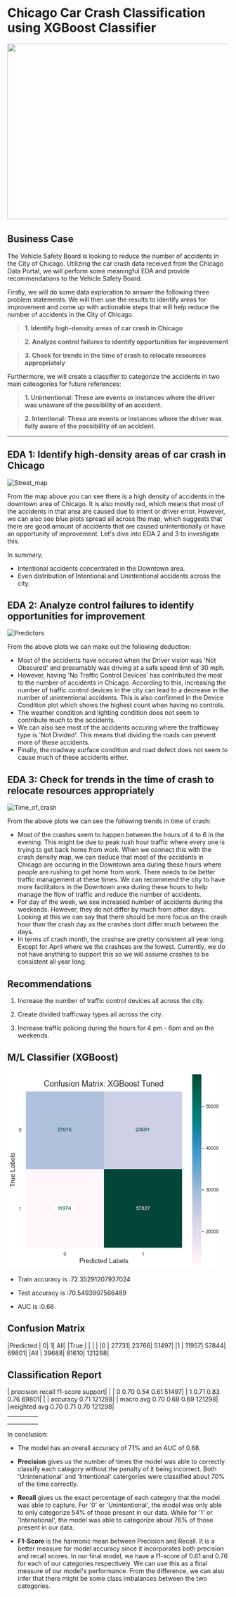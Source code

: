 # Chicago Car Crash Classification using XGBoost Classifier 

<p align="center">
  <img width="800" height="400" src="https://github.com/dicchyant84/Chicago-car-crash-classification-using-XGBoost-classifier/blob/main/Graphs/Chicago.jpg">
</p> 

## Business Case

The Vehicle Safety Board is looking to reduce the number of accidents in the City of Chicago. Utilizing the car crash data received from the Chicago Data Portal, we will perform some meaningful EDA and provide recommendations to the Vehicle Safety Board.

Firstly, we will do some data exploration to answer the following three problem statements. We will then use the results to identify areas for improvement and come up with actionable steps that will help reduce the number of accidents in the City of Chicago.

>**1. Identify high-density areas of car crash in Chicago**

>**2. Analyze control failures to identify opportunities for improvement**

>**3. Check for trends in the time of crash to relocate resources appropriately**

Furthermore, we will create a classifier to categorize the accidents in two main cateogories for future references:

>**1. Unintentional: These are events or instances where the driver was unaware of the possibility of an accident.**

>**2. Intentional: These are events or instances where the driver was fully aware of the possibility of an accident.**

--------------------------------------------------------------------------------------------------------

## EDA 1: Identify high-density areas of car crash in Chicago

![Street_map](https://github.com/dicchyant84/Chicago-car-crash-classification-using-XGBoost-classifier/blob/main/Graphs/street_map.png)

From the map above you can see there is a high density of accidents in the downtown area of Chicago. It is also mostly red, which means that most of the accidents in that area are caused due to intent or driver error. However, we can also see blue plots spread all across the map, which suggests that there are good amount of accidents that are caused unintentionally or have an opportunity of improvement. Let's dive into EDA 2 and 3 to investigate this.

In summary,

* Intentional accidents concentrated in the Downtown area.
* Even distribution of Intentional and Unintentional accidents across the city.

## EDA 2: Analyze control failures to identify opportunities for improvement

![Predictors](https://github.com/dicchyant84/Chicago-car-crash-classification-using-XGBoost-classifier/blob/main/Graphs/predictor_plots.png)

From the above plots we can make out the following deduction:

* Most of the accidents have occured when the Driver vision was 'Not Obscured' and presumably was driving at a safe speed limit of 30 mph.
* However, having 'No Traffic Control Devices' has contributed the most to the number of accidents in Chicago. According to this, increasing the number of traffic control devices in the city can lead to a decrease in the number of unintentional accidents. This is also confirmed in the Device Condition plot which shows the highest count when having no controls.
* The weather condition and lighting condition does not seem to contribute much to the accidents.
* We can also see most of the accidents occuring where the trafficway type is 'Not Divided'. This means that dividing the roads can prevent more of these accidents.
* Finally, the roadway surface condition and road defect does not seem to cause much of these accidents either.

## EDA 3: Check for trends in the time of crash to relocate resources appropriately

![Time_of_crash](https://github.com/dicchyant84/Chicago-car-crash-classification-using-XGBoost-classifier/blob/main/Graphs/time_of_crash.png)

From the above plots we can see the following trends in time of crash:
    
* Most of the crashes seem to happen between the hours of 4 to 6 in the evening. This might be due to peak rush hour traffic where every one is trying to get back home from work. When we connect this with the crash density map, we can deduce that most of the accidents in Chicago are occuring in the Downtown area during these hours where people are rushing to get home from work. There needs to be better traffic management at these times. We can recommend the city to have more facilitators in the Downtown area during these hours to help manage the flow of traffic and reduce the number of accidents.
* For day of the week, we see increased number of accidents during the weekends. However, they do not differ by much from other days. Looking at this we can say that there should be more focus on the crash hour than the crash day as the crashes dont differ much between the days.
* In terms of crash month, the crashse are pretty consistent all year long. Except for April where we the crashses are the lowest. Currently, we do not have anything to support this so we will assume crashes to be consistent all year long.

## Recommendations

1. Increase the number of traffic control devices all across the city.

2. Create divided trafficway types all across the city.

3. Increase traffic policing during the hours for 4 pm - 6pm and on the weekends.



## M/L Classifier (XGBoost)

![conf_matrix](https://github.com/dicchyant84/Accident-classification-using-XGBoost-for-Chicago-Car-Crash-Data/blob/main/Graphs/xbg_confmatx.png)

* Train accuracy is :72.35291207937024

* Test accuracy is :70.5493907566489

* AUC is :0.68

Confusion Matrix
-----------------
|Predicted |     0|      1|     All|
|True      |      |       |        |
|0         | 27731|  23766|   51497|
|1         | 11957|  57844|   69801|
|All       | 39688|  81610|  121298|


Classification Report
--------------------
|             precision    recall  f1-score   support|
|
|          0       0.70      0.54      0.61     51497|
|          1       0.71      0.83      0.76     69801|
|
|    accuracy                           0.71    121298|
|   macro avg       0.70      0.68      0.69    121298|
|weighted avg       0.70      0.71      0.70    121298|

|   |   |   |   |   |
|---|---|---|---|---|
|   |   |   |   |   |
|   |   |   |   |   |
|   |   |   |   |   |

In conclusion:

* The model has an overall accuracy of 71% and an AUC of 0.68.


* **Precision** gives us the number of times the model was able to correctly classify each category without the penalty of it being incorrect. Both 'Unintenational' and 'Intentional' catergories were classified about 70% of the time correctly.


* **Recall** gives us the exact percentage of each category that the model was able to capture. For '0' or 'Unintentional', the model was only able to only categorize 54% of those present in our data. While for '1' or 'Intenational', the model was able to categorize about 76% of those present in our data. 


* **F1-Score** is the harmonic mean between Precision and Recall. It is a better measure for model accuracy since it incorporates both precision and recall scores. In our final model, we have a f1-score of 0.61 and 0.76 for each of our categories respectively. We can use this as a final measure of our model's performance. From the difference, we can also infer that there might be some class imbalances between the two categories.


